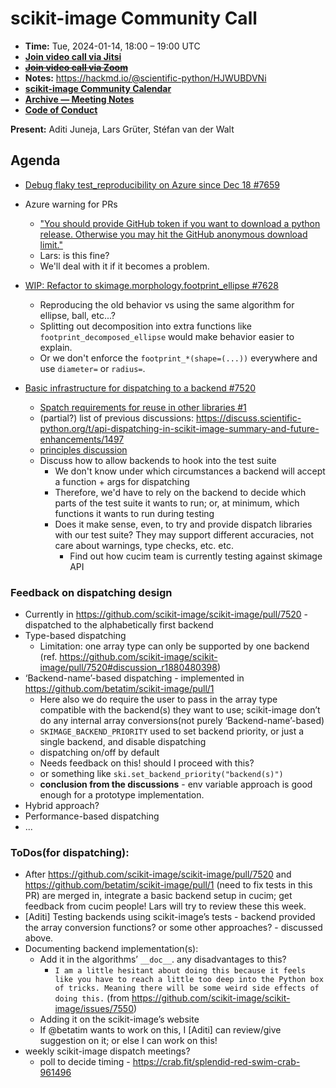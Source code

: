 # scikit-image Community Call

- **Time:** Tue, 2024-01-14, 18:00 – 19:00 UTC
- **[Join video call via Jitsi](https://meet.evolix.org/skimage-meeting)**
- ~~**[Join video call via Zoom](https://us06web.zoom.us/j/88060567580?pwd=THRpaWFnSFNwK0Fycy9FVk5RYnV5UT09)**~~
- **Notes:** https://hackmd.io/@scientific-python/HJWUBDVNi
- **[scikit-image Community Calendar](https://scientific-python.org/calendars/skimage.ics)**
- **[Archive — Meeting Notes](https://github.com/scikit-image/skimage-archive/tree/main/meeting-notes)**
- **[Code of Conduct](https://scikit-image.org/docs/stable/conduct/code_of_conduct.html)**

**Present:** Aditi Juneja, Lars Grüter, Stéfan van der Walt


## Agenda

- [Debug flaky test_reproducibility on Azure since Dec 18 #7659](https://github.com/scikit-image/scikit-image/pull/7659)

- Azure warning for PRs
  - ["You should provide GitHub token if you want to download a python release. Otherwise you may hit the GitHub anonymous download limit."](https://dev.azure.com/scikit-image/scikit-image/_build/results?buildId=12061&view=logs&j=5761e92d-7017-5e7c-b719-867af7afe737&t=38d043ab-036c-58b0-8e78-c77e54865583&l=9)
  - Lars: is this fine?
  - We'll deal with it if it becomes a problem.

- [WIP: Refactor to skimage.morphology.footprint_ellipse #7628](https://github.com/scikit-image/scikit-image/pull/7628)
  - Reproducing the old behavior vs using the same algorithm for ellipse, ball, etc...?
  - Splitting out decomposition into extra functions like `footprint_decomposed_ellipse` would make behavior easier to explain.
  - Or we don't enforce the `footprint_*(shape=(...))` everywhere and use `diameter=` or `radius=`.

- [Basic infrastructure for dispatching to a backend #7520](https://github.com/scikit-image/scikit-image/pull/7520#discussion_r1812140971)
  - [Spatch requirements for reuse in other libraries #1](https://github.com/scientific-python/spatch/issues/1)
  - (partial?) list of previous discussions: https://discuss.scientific-python.org/t/api-dispatching-in-scikit-image-summary-and-future-enhancements/1497
  - [principles discussion](https://github.com/scientific-python/spatch/issues/1)
  - Discuss how to allow backends to hook into the test suite
    - We don't know under which circumstances a backend will accept a function + args for dispatching
    - Therefore, we'd have to rely on the backend to decide which parts of the test suite it wants to run; or, at minimum, which functions it wants to run during testing
    - Does it make sense, even, to try and provide dispatch libraries with our test suite? They may support different accuracies, not care about warnings, type checks, etc. etc.
      - Find out how cucim team is currently testing against skimage API



### Feedback on dispatching design

- Currently in https://github.com/scikit-image/scikit-image/pull/7520 - dispatched to the alphabetically first backend
- Type-based dispatching 
    - Limitation: one array type can only be supported by one backend (ref. https://github.com/scikit-image/scikit-image/pull/7520#discussion_r1880480398)
- ‘Backend-name’-based dispatching - implemented in https://github.com/betatim/scikit-image/pull/1
    - Here also we do require the user to pass in the array type compatible with the backend(s) they want to use; scikit-image don’t do any internal array conversions(not purely ‘Backend-name’-based)
    - `SKIMAGE_BACKEND_PRIORITY` used to set backend priority, or just a single backend, and disable dispatching
    - dispatching on/off by default
    - Needs feedback on this! should I proceed with this?
    - or something like `ski.set_backend_priority("backend(s)")`
    - **conclusion from the discussions** - env variable approach is good enough for a prototype implementation.
- Hybrid approach?
- Performance-based dispatching
- ...


### ToDos(for dispatching):

- After https://github.com/scikit-image/scikit-image/pull/7520 and https://github.com/betatim/scikit-image/pull/1 (need to fix tests in this PR) are merged in, integrate a basic backend setup in cucim; get feedback from cucim people! Lars will try to review these this week.
- [Aditi] Testing backends using scikit-image’s tests - backend provided the array conversion functions? or some other approaches? - discussed above.
- Documenting backend implementation(s):
    - Add it in the algorithms’ `__doc__`. any disadvantages to this?
        - `I am a little hesitant about doing this because it feels like you have to reach a little too deep into the Python box of tricks. Meaning there will be some weird side effects of doing this.` (from https://github.com/scikit-image/scikit-image/issues/7550)
    - Adding it on the scikit-image’s website
    - If @betatim wants to work on this, I [Aditi] can review/give suggestion on it; or else I can work on this!
- weekly scikit-image dispatch meetings?
    - poll to decide timing - https://crab.fit/splendid-red-swim-crab-961496
